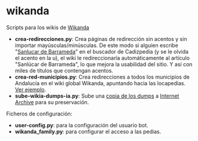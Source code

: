 # wikanda

Scripts para los wikis de [Wikanda](https://www.wikanda.es)

* **crea-redirecciones.py**: Crea páginas de redirección sin acentos y sin importar mayúsculas/minúsculas. De este modo si alguien escribe "[Sanlucar de Barrameda](https://cadizpedia.wikanda.es/wiki/Sanlucar_de_Barrameda)" en el buscador de Cadizpedia (y se le olvida el acento en la u), el wiki le redireccionaría automáticamente al artículo "Sanlúcar de Barrameda", lo que mejora la usabilidad del sitio. Y así con miles de títulos que contengan acentos.
* **crea-red-municipios.py**: Crea redirecciones a todos los municipios de Andalucía en el wiki global Wikanda, apuntando hacia las locapedias. [Ver ejemplo](https://www.wikanda.es/wiki/Villanueva_del_Ariscal).
* **sube-wikia-dumps-ia.py**: Sube una [copia de los dumps](https://dumps.wikanda.es) a [Internet Archive](https://archive.org/search.php?query=almeriapedia%20OR%20cadizpedia%20OR%20cordobapedia%20OR%20granadapedia%20OR%20huelvapedia%20OR%20jaenpedia%20OR%20malagapedia%20OR%20sevillapedia%20OR%20wikanda) para su preservación.

Ficheros de configuración:

* **user-config.py**: para la configuración del usuario bot.
* **wikanda_family.py**: para configurar el acceso a las pedias.
